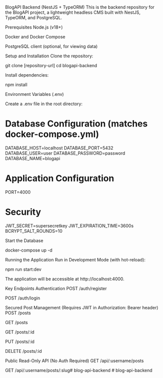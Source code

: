 BlogAPI Backend (NestJS + TypeORM)
This is the backend repository for the BlogAPI project, a lightweight headless CMS built with NestJS, TypeORM, and PostgreSQL.

Prerequisites
Node.js (v18+)

Docker and Docker Compose

PostgreSQL client (optional, for viewing data)

Setup and Installation
Clone the repository:

git clone [repository-url]
cd blogapi-backend

Install dependencies:

npm install

Environment Variables (.env)

Create a .env file in the root directory:

# Database Configuration (matches docker-compose.yml)
DATABASE_HOST=localhost
DATABASE_PORT=5432
DATABASE_USER=user
DATABASE_PASSWORD=password
DATABASE_NAME=blogapi

# Application Configuration
PORT=4000

# Security
JWT_SECRET=supersecretkey
JWT_EXPIRATION_TIME=3600s
BCRYPT_SALT_ROUNDS=10

Start the Database

docker-compose up -d

Running the Application
Run in Development Mode (with hot-reload):

npm run start:dev

The application will be accessible at http://localhost:4000.

Key Endpoints
Authentication
POST /auth/register

POST /auth/login

Secured Post Management (Requires JWT in Authorization: Bearer <token> header)
POST /posts

GET /posts

GET /posts/:id

PUT /posts/:id

DELETE /posts/:id

Public Read-Only API (No Auth Required)
GET /api/:username/posts

GET /api/:username/posts/:slug#   b l o g - a p i - b a c k e n d  
 #   b l o g - a p i - b a c k e n d  
 